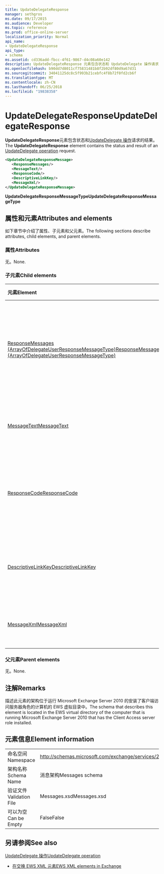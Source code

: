 ```yaml
---
title: UpdateDelegateResponse
manager: sethgros
ms.date: 09/17/2015
ms.audience: Developer
ms.topic: reference
ms.prod: office-online-server
localization_priority: Normal
api_name:
- UpdateDelegateResponse
api_type:
- schema
ms.assetid: cd336add-fbcc-4f61-9867-d4c08a60e142
description: UpdateDelegateResponse 元素包含状态和 UpdateDelegate 操作请求的结果。
ms.openlocfilehash: b90dd7d8011cf75831481b8f2b92df80d9a67d31
ms.sourcegitcommit: 34041125dc8c5f993b21cebfc4f8b72f0fd2cb6f
ms.translationtype: MT
ms.contentlocale: zh-CN
ms.lasthandoff: 06/25/2018
ms.locfileid: "19838358"
---
```

# <a name="updatedelegateresponse"></a><span data-ttu-id="2cc3d-103">UpdateDelegateResponse</span><span class="sxs-lookup"><span data-stu-id="2cc3d-103">UpdateDelegateResponse</span></span>

<span data-ttu-id="2cc3d-104">**UpdateDelegateResponse**元素包含状态和[UpdateDelegate 操作](updatedelegate-operation.md)请求的结果。</span><span class="sxs-lookup"><span data-stu-id="2cc3d-104">The **UpdateDelegateResponse** element contains the status and result of an [UpdateDelegate operation](updatedelegate-operation.md) request.</span></span> 
  
```xml
<UpdateDelegateResponseMessage>
   <ResponseMessages/>
   <MessageText/>
   <ResponseCode/>
   <DescriptiveLinkKey/>
   <MessageXml/>
</UpdateDelegateResponseMessage>
```

 <span data-ttu-id="2cc3d-105">**UpdateDelegateResponseMessageType**</span><span class="sxs-lookup"><span data-stu-id="2cc3d-105">**UpdateDelegateResponseMessageType**</span></span>
## <a name="attributes-and-elements"></a><span data-ttu-id="2cc3d-106">属性和元素</span><span class="sxs-lookup"><span data-stu-id="2cc3d-106">Attributes and elements</span></span>

<span data-ttu-id="2cc3d-107">如下章节中介绍了属性、子元素和父元素。</span><span class="sxs-lookup"><span data-stu-id="2cc3d-107">The following sections describe attributes, child elements, and parent elements.</span></span>
  
### <a name="attributes"></a><span data-ttu-id="2cc3d-108">属性</span><span class="sxs-lookup"><span data-stu-id="2cc3d-108">Attributes</span></span>

<span data-ttu-id="2cc3d-109">无。</span><span class="sxs-lookup"><span data-stu-id="2cc3d-109">None.</span></span>
  
### <a name="child-elements"></a><span data-ttu-id="2cc3d-110">子元素</span><span class="sxs-lookup"><span data-stu-id="2cc3d-110">Child elements</span></span>

|<span data-ttu-id="2cc3d-111">**元素**</span><span class="sxs-lookup"><span data-stu-id="2cc3d-111">**Element**</span></span>|<span data-ttu-id="2cc3d-112">**说明**</span><span class="sxs-lookup"><span data-stu-id="2cc3d-112">**Description**</span></span>|
|:-----|:-----|
|[<span data-ttu-id="2cc3d-113">ResponseMessages (ArrayOfDelegateUserResponseMessageType)</span><span class="sxs-lookup"><span data-stu-id="2cc3d-113">ResponseMessages (ArrayOfDelegateUserResponseMessageType)</span></span>](responsemessages-arrayofdelegateuserresponsemessagetype.md) <br/> |<span data-ttu-id="2cc3d-114">包含为 Exchange Web 服务代理管理请求的响应消息。</span><span class="sxs-lookup"><span data-stu-id="2cc3d-114">Contains the response messages for an Exchange Web Services delegate management request.</span></span>  <br/> |
|[<span data-ttu-id="2cc3d-115">MessageText</span><span class="sxs-lookup"><span data-stu-id="2cc3d-115">MessageText</span></span>](messagetext.md) <br/> |<span data-ttu-id="2cc3d-116">提供的响应状态的文本说明。</span><span class="sxs-lookup"><span data-stu-id="2cc3d-116">Provides a text description of the status of the response.</span></span>  <br/> |
|[<span data-ttu-id="2cc3d-117">ResponseCode</span><span class="sxs-lookup"><span data-stu-id="2cc3d-117">ResponseCode</span></span>](responsecode.md) <br/> |<span data-ttu-id="2cc3d-118">提供标识的特定错误的请求时遇到的错误代码。</span><span class="sxs-lookup"><span data-stu-id="2cc3d-118">Provides an error code that identifies the specific error that the request encountered.</span></span>  <br/> |
|[<span data-ttu-id="2cc3d-119">DescriptiveLinkKey</span><span class="sxs-lookup"><span data-stu-id="2cc3d-119">DescriptiveLinkKey</span></span>](descriptivelinkkey.md) <br/> |<span data-ttu-id="2cc3d-120">当前未使用，供将来使用。</span><span class="sxs-lookup"><span data-stu-id="2cc3d-120">Currently unused and is reserved for future use.</span></span> <span data-ttu-id="2cc3d-121">它包含的值为 0。</span><span class="sxs-lookup"><span data-stu-id="2cc3d-121">It contains a value of 0.</span></span>  <br/> |
|[<span data-ttu-id="2cc3d-122">MessageXml</span><span class="sxs-lookup"><span data-stu-id="2cc3d-122">MessageXml</span></span>](messagexml.md) <br/> |<span data-ttu-id="2cc3d-123">提供了其他错误响应信息。</span><span class="sxs-lookup"><span data-stu-id="2cc3d-123">Provides additional error response information.</span></span>  <br/> |
   
### <a name="parent-elements"></a><span data-ttu-id="2cc3d-124">父元素</span><span class="sxs-lookup"><span data-stu-id="2cc3d-124">Parent elements</span></span>

<span data-ttu-id="2cc3d-125">无。</span><span class="sxs-lookup"><span data-stu-id="2cc3d-125">None.</span></span>
  
## <a name="remarks"></a><span data-ttu-id="2cc3d-126">注解</span><span class="sxs-lookup"><span data-stu-id="2cc3d-126">Remarks</span></span>

<span data-ttu-id="2cc3d-127">描述此元素的架构位于运行 Microsoft Exchange Server 2010 的安装了客户端访问服务器角色的计算机的 EWS 虚拟目录中。</span><span class="sxs-lookup"><span data-stu-id="2cc3d-127">The schema that describes this element is located in the EWS virtual directory of the computer that is running Microsoft Exchange Server 2010 that has the Client Access server role installed.</span></span>
  
## <a name="element-information"></a><span data-ttu-id="2cc3d-128">元素信息</span><span class="sxs-lookup"><span data-stu-id="2cc3d-128">Element information</span></span>

|||
|:-----|:-----|
|<span data-ttu-id="2cc3d-129">命名空间</span><span class="sxs-lookup"><span data-stu-id="2cc3d-129">Namespace</span></span>  <br/> |http://schemas.microsoft.com/exchange/services/2006/messages  <br/> |
|<span data-ttu-id="2cc3d-130">架构名称</span><span class="sxs-lookup"><span data-stu-id="2cc3d-130">Schema Name</span></span>  <br/> |<span data-ttu-id="2cc3d-131">消息架构</span><span class="sxs-lookup"><span data-stu-id="2cc3d-131">Messages schema</span></span>  <br/> |
|<span data-ttu-id="2cc3d-132">验证文件</span><span class="sxs-lookup"><span data-stu-id="2cc3d-132">Validation File</span></span>  <br/> |<span data-ttu-id="2cc3d-133">Messages.xsd</span><span class="sxs-lookup"><span data-stu-id="2cc3d-133">Messages.xsd</span></span>  <br/> |
|<span data-ttu-id="2cc3d-134">可以为空</span><span class="sxs-lookup"><span data-stu-id="2cc3d-134">Can be Empty</span></span>  <br/> |<span data-ttu-id="2cc3d-135">False</span><span class="sxs-lookup"><span data-stu-id="2cc3d-135">False</span></span>  <br/> |
   
## <a name="see-also"></a><span data-ttu-id="2cc3d-136">另请参阅</span><span class="sxs-lookup"><span data-stu-id="2cc3d-136">See also</span></span>



[<span data-ttu-id="2cc3d-137">UpdateDelegate 操作</span><span class="sxs-lookup"><span data-stu-id="2cc3d-137">UpdateDelegate operation</span></span>](updatedelegate-operation.md)


- [<span data-ttu-id="2cc3d-138">在交换 EWS XML 元素</span><span class="sxs-lookup"><span data-stu-id="2cc3d-138">EWS XML elements in Exchange</span></span>](ews-xml-elements-in-exchange.md)

